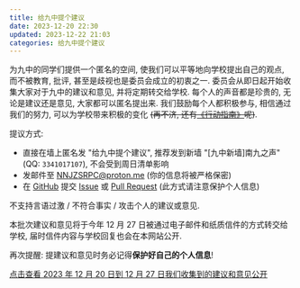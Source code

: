 ```yaml
---
title: 给九中提个建议
date: 2023-12-20 22:30
updated: 2023-12-22 21:03
categories: 给九中提个建议
---
```


为九中的同学们提供一个匿名的空间, 使我们可以平等地向学校提出自己的观点, 而不被教育, 批评, 甚至是歧视也是委员会成立的初衷之一. 委员会从即日起开始收集大家对于九中的建议和意见, 并将定期转交给学校. 每个人的声音都是珍贵的, 无论是建议还是意见, 大家都可以匿名提出来. 我们鼓励每个人都积极参与, 相信通过我们的努力, 可以为学校带来积极的变化 <del>(再不济, 还有[《行动指南》](/p/南宁九中学生维权委员会行动指南)呢)</del>.

提议方式:

- 直接在墙上匿名发 "给九中提个建议", 推荐发到新墙 "\[九中新墙\]南九之声" (QQ: `3341017107`), 不会受到周日清单影响
- 发邮件至 [NNJZSRPC@proton.me](mailto:NNJZSRPC@proton.me) (你的信息将被严格保密)
- 在 [GitHub](https://github.com/NNJZSRPC/NNJZ-SRPC) 提交 [Issue](https://github.com/NNJZSRPC/NNJZ-SRPC/issues) 或 [Pull Request](https://github.com/NNJZSRPC/NNJZ-SRPC/pulls) (此方式请注意保护个人信息)

不支持言语过激 / 不符合事实 / 攻击个人的建议或意见.

本批次建议和意见将于今年 12 月 27 日被通过电子邮件和纸质信件的方式转交给学校, 届时信件内容与学校回复也会在本网站公开.

再次提醒: 提建议和意见时务必记得**保护好自己的个人信息**!

[点击查看 2023 年 12 月 20 日到 12 月 27 日我们收集到的建议和意见公开](/p/给九中的建议%20-%202023-12-20%20至%202023-12-27)